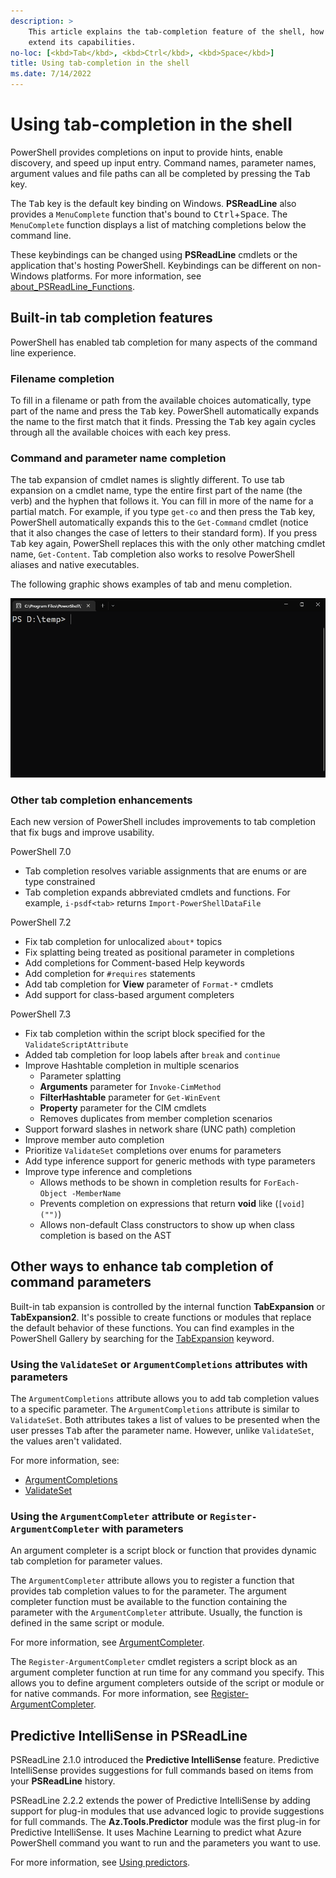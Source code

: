 ```yaml
---
description: >
    This article explains the tab-completion feature of the shell, how to configure it, and how to
    extend its capabilities.
no-loc: [<kbd>Tab</kbd>, <kbd>Ctrl</kbd>, <kbd>Space</kbd>]
title: Using tab-completion in the shell
ms.date: 7/14/2022
---
```

# Using tab-completion in the shell

PowerShell provides completions on input to provide hints, enable discovery, and speed up input
entry. Command names, parameter names, argument values and file paths can all be completed by
pressing the <kbd>Tab</kbd> key.

The <kbd>Tab</kbd> key is the default key binding on Windows. **PSReadLine** also provides a
`MenuComplete` function that's bound to <kbd>Ctrl</kbd>+<kbd>Space</kbd>. The `MenuComplete`
function displays a list of matching completions below the command line.

These keybindings can be changed using **PSReadLine** cmdlets or the application that's hosting
PowerShell. Keybindings can be different on non-Windows platforms. For more information, see
[about_PSReadLine_Functions][PSRFunctions].

## Built-in tab completion features

PowerShell has enabled tab completion for many aspects of the command line experience.

### Filename completion

To fill in a filename or path from the available choices automatically, type part of the name and
press the <kbd>Tab</kbd> key. PowerShell automatically expands the name to the first match that it
finds. Pressing the <kbd>Tab</kbd> key again cycles through all the available choices with each key
press.

### Command and parameter name completion

The tab expansion of cmdlet names is slightly different. To use tab expansion on a cmdlet name, type
the entire first part of the name (the verb) and the hyphen that follows it. You can fill in more of
the name for a partial match. For example, if you type `get-co` and then press the <kbd>Tab</kbd>
key, PowerShell automatically expands this to the `Get-Command` cmdlet (notice that it also changes
the case of letters to their standard form). If you press <kbd>Tab</kbd> key again, PowerShell
replaces this with the only other matching cmdlet name, `Get-Content`. Tab completion also works to
resolve PowerShell aliases and native executables.

The following graphic shows examples of tab and menu completion.

![Tab and menu completion examples](media/tab-completion/tab-menu-complete.gif)

### Other tab completion enhancements

Each new version of PowerShell includes improvements to tab completion that fix bugs and improve
usability.

PowerShell 7.0

- Tab completion resolves variable assignments that are enums or are type constrained
- Tab completion expands abbreviated cmdlets and functions. For example, `i-psdf<tab>` returns
  `Import-PowerShellDataFile`

PowerShell 7.2

- Fix tab completion for unlocalized `about*` topics
- Fix splatting being treated as positional parameter in completions
- Add completions for Comment-based Help keywords
- Add completion for `#requires` statements
- Add tab completion for **View** parameter of `Format-*` cmdlets
- Add support for class-based argument completers

PowerShell 7.3

- Fix tab completion within the script block specified for the `ValidateScriptAttribute`
- Added tab completion for loop labels after `break` and `continue`
- Improve Hashtable completion in multiple scenarios
  - Parameter splatting
  - **Arguments** parameter for `Invoke-CimMethod`
  - **FilterHashtable** parameter for `Get-WinEvent`
  - **Property** parameter for the CIM cmdlets
  - Removes duplicates from member completion scenarios
- Support forward slashes in network share (UNC path) completion
- Improve member auto completion
- Prioritize `ValidateSet` completions over enums for parameters
- Add type inference support for generic methods with type parameters
- Improve type inference and completions
  - Allows methods to be shown in completion results for `ForEach-Object -MemberName`
  - Prevents completion on expressions that return **void** like (`[void]("")`)
  - Allows non-default Class constructors to show up when class completion is based on the AST

## Other ways to enhance tab completion of command parameters

Built-in tab expansion is controlled by the internal function **TabExpansion** or **TabExpansion2**.
It's possible to create functions or modules that replace the default behavior of these functions.
You can find examples in the PowerShell Gallery by searching for the [TabExpansion][TabExpansion]
keyword.

### Using the `ValidateSet` or `ArgumentCompletions` attributes with parameters

The `ArgumentCompletions` attribute allows you to add tab completion values to a specific parameter.
The `ArgumentCompletions` attribute is similar to `ValidateSet`. Both attributes takes a list of
values to be presented when the user presses <kbd>Tab</kbd> after the parameter name. However,
unlike `ValidateSet`, the values aren't validated.

For more information, see:

- [ArgumentCompletions][ArgumentCompletions]
- [ValidateSet][ValidateSet]

### Using the `ArgumentCompleter` attribute or `Register-ArgumentCompleter` with parameters

An argument completer is a script block or function that provides dynamic tab completion for
parameter values.

The `ArgumentCompleter` attribute allows you to register a function that provides tab completion
values to for the parameter. The argument completer function must be available to the function
containing the parameter with the `ArgumentCompleter` attribute. Usually, the function is defined in
the same script or module.

For more information, see [ArgumentCompleter][ArgumentCompleter].

The `Register-ArgumentCompleter` cmdlet registers a script block as an argument completer function
at run time for any command you specify. This allows you to define argument completers outside of
the script or module or for native commands. For more information, see
[Register-ArgumentCompleter][Register-ArgumentCompleter].

## Predictive IntelliSense in PSReadLine

PSReadLine 2.1.0 introduced the **Predictive IntelliSense** feature. Predictive IntelliSense
provides suggestions for full commands based on items from your **PSReadLine** history.

PSReadLine 2.2.2 extends the power of Predictive IntelliSense by adding support for plug-in modules
that use advanced logic to provide suggestions for full commands. The **Az.Tools.Predictor** module
was the first plug-in for Predictive IntelliSense. It uses Machine Learning to predict what Azure
PowerShell command you want to run and the parameters you want to use.

For more information, see [Using predictors](using-predictors.md).

<!-- link references -->
[ArgumentCompleter]: /powershell/module/microsoft.powershell.core/about/about_functions_argument_completion#argumentcompleter-attribute
[ArgumentCompletions]: /powershell/module/microsoft.powershell.core/about/about_functions_advanced_parameters#argumentcompletions-attribute
[PSRFunctions]: /powershell/module/psreadline/about/about_psreadline_functions#completion-functions
[Register-ArgumentCompleter]: xref:Microsoft.PowerShell.Core.Register-ArgumentCompleter
[TabExpansion]: https://www.powershellgallery.com/packages?q=tabexpansion
[ValidateSet]: /powershell/module/microsoft.powershell.core/about/about_functions_advanced_parameters#validateset-attribute
